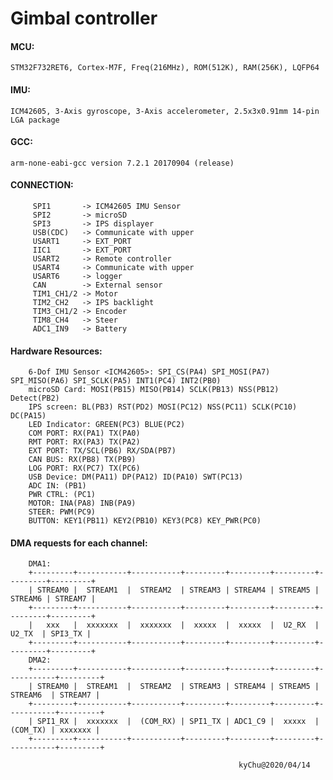 # Gimbal controller

#### MCU:
```STM32F732RET6, Cortex-M7F, Freq(216MHz), ROM(512K), RAM(256K), LQFP64```
#### IMU:
```ICM42605, 3-Axis gyroscope, 3-Axis accelerometer, 2.5x3x0.91mm 14-pin LGA package```
#### GCC:
```arm-none-eabi-gcc version 7.2.1 20170904 (release)```
#### CONNECTION:
```
     SPI1       -> ICM42605 IMU Sensor
     SPI2       -> microSD
     SPI3       -> IPS displayer
     USB(CDC)   -> Communicate with upper
     USART1     -> EXT_PORT
     IIC1       -> EXT_PORT
     USART2     -> Remote controller
     USART4     -> Communicate with upper
     USART6     -> logger
     CAN        -> External sensor
     TIM1_CH1/2 -> Motor
     TIM2_CH2   -> IPS backlight
     TIM3_CH1/2 -> Encoder
     TIM8_CH4   -> Steer
     ADC1_IN9   -> Battery
```

#### Hardware Resources:
```
    6-Dof IMU Sensor <ICM42605>: SPI_CS(PA4) SPI_MOSI(PA7) SPI_MISO(PA6) SPI_SCLK(PA5) INT1(PC4) INT2(PB0)
    microSD Card: MOSI(PB15) MISO(PB14) SCLK(PB13) NSS(PB12) Detect(PB2)
    IPS screen: BL(PB3) RST(PD2) MOSI(PC12) NSS(PC11) SCLK(PC10) DC(PA15)
    LED Indicator: GREEN(PC3) BLUE(PC2)
    COM PORT: RX(PA1) TX(PA0)
    RMT PORT: RX(PA3) TX(PA2)
    EXT PORT: TX/SCL(PB6) RX/SDA(PB7)
    CAN BUS: RX(PB8) TX(PB9)
    LOG PORT: RX(PC7) TX(PC6)
    USB Device: DM(PA11) DP(PA12) ID(PA10) SWT(PC13)
    ADC IN: (PB1)
    PWR CTRL: (PC1)
    MOTOR: INA(PA8) INB(PA9)
    STEER: PWM(PC9)
    BUTTON: KEY1(PB11) KEY2(PB10) KEY3(PC8) KEY_PWR(PC0)
```

#### DMA requests for each channel:
```
    DMA1:
    +---------+-----------+-----------+---------+---------+---------+---------+---------+
    | STREAM0 |  STREAM1  |  STREAM2  | STREAM3 | STREAM4 | STREAM5 | STREAM6 | STREAM7 |
    +---------+-----------+-----------+---------+---------+---------+---------+---------+
    |   xxx   |  xxxxxxx  |  xxxxxxx  |  xxxxx  |  xxxxx  |  U2_RX  |  U2_TX  | SPI3_TX |
    +---------+-----------+-----------+---------+---------+---------+---------+---------+
    DMA2:
    +---------+-----------+-----------+---------+---------+---------+-----------+---------+
    | STREAM0 |  STREAM1  |  STREAM2  | STREAM3 | STREAM4 | STREAM5 |  STREAM6  | STREAM7 |
    +---------+-----------+-----------+---------+---------+---------+-----------+---------+
    | SPI1_RX |  xxxxxxx  |  (COM_RX) | SPI1_TX | ADC1_C9 |  xxxxx  |  (COM_TX) | xxxxxxx |
    +---------+-----------+-----------+---------+---------+---------+-----------+---------+
```

                                                       kyChu@2020/04/14
